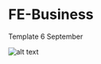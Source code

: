 # FE-Business
Template 6 September

![alt text](https://user-images.githubusercontent.com/57338547/92848015-047c4e00-f414-11ea-985d-0bc86f4b4d98.png)
